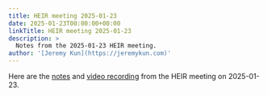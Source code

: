 ```yaml
---
title: HEIR meeting 2025-01-23
date: 2025-01-23T00:00:00+00:00
linkTitle: HEIR meeting 2025-01-23
description: >
  Notes from the 2025-01-23 HEIR meeting.
author: '[Jeremy Kun](https://jeremykun.com)'
---
```


Here are the
[notes](https://docs.google.com/document/d/1x8tFUC4vGeO0t-CvFQe4o-H8xgl4zEvBZaye_JlIEVo/edit?usp=sharing)
and [video recording](https://youtu.be/HMgHNpJeINs) from the HEIR meeting on
2025-01-23.

<!-- mdformat global-off -->
